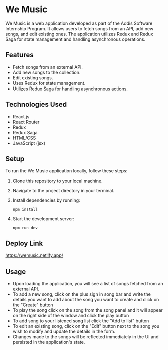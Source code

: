 # We Music

We Music is a web application developed as part of the Addis Software Internship Program. It allows users to fetch songs from an API, add new songs, and edit existing ones. The application utilizes Redux and Redux Saga for state management and handling asynchronous operations.

## Features

- Fetch songs from an external API.
- Add new songs to the collection.
- Edit existing songs.
- Uses Redux for state management.
- Utilizes Redux Saga for handling asynchronous actions.

## Technologies Used

- React.js
- React Router
- Redux
- Redux Saga
- HTML/CSS
- JavaScript (jsx)

## Setup

To run the We Music application locally, follow these steps:

1. Clone this repository to your local machine.
2. Navigate to the project directory in your terminal.
3. Install dependencies by running:

    ```
    npm install
    ```

4. Start the development server:

    ```
    npm run dev
    ```
## Deploy Link

https://wemusic.netlify.app/  
## Usage

- Upon loading the application, you will see a list of songs fetched from an external API.
- To add a new song, click on the plus sign in song bar and write the details you want to add about the song you want to create and click on the "Create" button
- To play the song click on the song from the song panel and it will appear on the right side of the window and click the play button
- To add song to your listened song list click the "Add to list" button
- To edit an existing song, click on the "Edit" button next to the song you wish to modify and update the details in the form.
- Changes made to the songs will be reflected immediately in the UI and persisted in the application's state.
